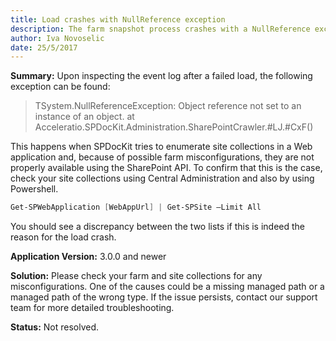 ```yaml
---
title: Load crashes with NullReference exception
description: The farm snapshot process crashes with a NullReference exception.
author: Iva Novoselic  
date: 25/5/2017
---
```


__Summary:__ Upon inspecting the event log after a failed load, the following exception can be found:

> TSystem.NullReferenceException: Object reference not set to an instance of an object.
at Acceleratio.SPDocKit.Administration.SharePointCrawler.#LJ.#CxF()


This happens when SPDocKit tries to enumerate site collections in a Web application and, because of possible farm misconfigurations, they are not properly available using the SharePoint API. To confirm that this is the case, check your site collections using Central Administration and also by using Powershell.

```powershell
Get-SPWebApplication [WebAppUrl] | Get-SPSite –Limit All
```

You should see a discrepancy between the two lists if this is indeed the reason for the load crash.

__Application Version:__ 3.0.0 and newer

__Solution:__ Please check your farm and site collections for any misconfigurations. One of the causes could be a missing managed path or a managed path of the wrong type. If the issue persists, contact our support team for more detailed troubleshooting.

__Status:__ Not resolved.